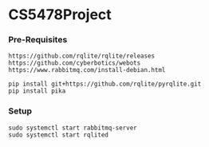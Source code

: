 # CS5478Project

### Pre-Requisites
```
https://github.com/rqlite/rqlite/releases
https://github.com/cyberbotics/webots
https://www.rabbitmq.com/install-debian.html

pip install git+https://github.com/rqlite/pyrqlite.git
pip install pika
```

### Setup
```
sudo systemctl start rabbitmq-server
sudo systemctl start rqlited
```
